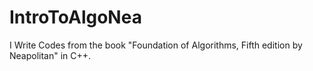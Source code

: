 # IntroToAlgoNea
I Write Codes from the book "Foundation of Algorithms, Fifth edition by Neapolitan" in C++.
